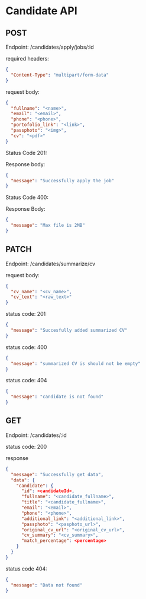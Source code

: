 # Candidate API

## POST

Endpoint: /candidates/apply/jobs/:id

required headers:

```json
{
  "Content-Type": "multipart/form-data"
}
```

request body:

```json
{
  "fullname": "<name>",
  "email": "<email>",
  "phone": "<phone>",
  "portofolio_link": "<link>",
  "passphoto": "<img>",
  "cv": "<pdf>"
}
```

Status Code 201:

Response body:

```json
{
  "message": "Successfully apply the job"
}
```

Status Code 400:

Response Body:

```json
{
  "message": "Max file is 2MB"
}
```

## PATCH

Endpoint: /candidates/summarize/cv

request body:

```json
{
  "cv_name": "<cv_name>",
  "cv_text": "<raw_text>"
}
```

status code: 201

```json
{
  "message": "Succesfully added summarized CV"
}
```

status code: 400

```json
{
  "message": "summarized CV is should not be empty"
}
```

status code: 404

```json
{
  "message": "candidate is not found"
}
```

## GET

Endpoint: /candidates/:id

status code: 200

response

```json
{
  "message": "Successfully get data",
  "data": {
    "candidate": {
      "id": <candidateId>,
      "fullname": "<candidate_fullname>",
      "title": "<candidate_fullname>",
      "email": "<email>",
      "phone": "<phone>",
      "additional_link": "<additional_link>",
      "passphoto": "<pasphoto_url>",
      "original_cv_url": "<original_cv_url>",
      "cv_summary": "<cv_summary>",
      "match_percentage": <percentage>
    }
  }
}
```

status code 404:

```json
{
  "message": "Data not found"
}
```
